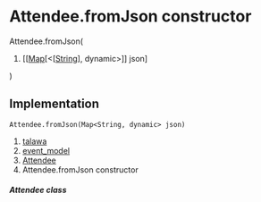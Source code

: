 
<div>

# Attendee.fromJson constructor

</div>


Attendee.fromJson(

1.  [[[Map](https://api.flutter.dev/flutter/dart-core/Map-class.md)[\<[[String](https://api.flutter.dev/flutter/dart-core/String-class.html)],
    dynamic\>]]
    json]

)



## Implementation

``` language-dart
Attendee.fromJson(Map<String, dynamic> json) 
```







1.  [talawa](../../index.md)
2.  [event_model](../../models_events_event_model/)
3.  [Attendee](../../models_events_event_model/Attendee-class.md)
4.  Attendee.fromJson constructor

##### Attendee class







